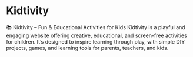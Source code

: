 # Kidtivity
📚 Kidtivity – Fun &amp; Educational Activities for Kids Kidtivity is a playful and engaging website offering creative, educational, and screen-free activities for children. It’s designed to inspire learning through play, with simple DIY projects, games, and learning tools for parents, teachers, and kids.
